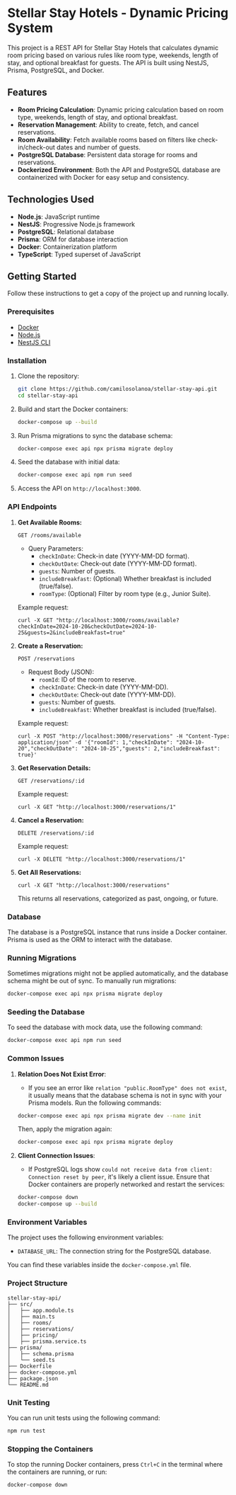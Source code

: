 # Stellar Stay Hotels - Dynamic Pricing System

This project is a REST API for Stellar Stay Hotels that calculates dynamic room pricing based on various rules like room type, weekends, length of stay, and optional breakfast for guests. The API is built using NestJS, Prisma, PostgreSQL, and Docker.

## Features

- **Room Pricing Calculation**: Dynamic pricing calculation based on room type, weekends, length of stay, and optional breakfast.
- **Reservation Management**: Ability to create, fetch, and cancel reservations.
- **Room Availability**: Fetch available rooms based on filters like check-in/check-out dates and number of guests.
- **PostgreSQL Database**: Persistent data storage for rooms and reservations.
- **Dockerized Environment**: Both the API and PostgreSQL database are containerized with Docker for easy setup and consistency.

## Technologies Used

- **Node.js**: JavaScript runtime
- **NestJS**: Progressive Node.js framework
- **PostgreSQL**: Relational database
- **Prisma**: ORM for database interaction
- **Docker**: Containerization platform
- **TypeScript**: Typed superset of JavaScript

## Getting Started

Follow these instructions to get a copy of the project up and running locally.

### Prerequisites

- [Docker](https://www.docker.com/get-started)
- [Node.js](https://nodejs.org/en/download/)
- [NestJS CLI](https://docs.nestjs.com/cli/overview)

### Installation

1. Clone the repository:

   ```bash
   git clone https://github.com/camilosolanoa/stellar-stay-api.git
   cd stellar-stay-api
   ```

2. Build and start the Docker containers:

   ```bash
   docker-compose up --build
   ```

3. Run Prisma migrations to sync the database schema:

   ```bash
   docker-compose exec api npx prisma migrate deploy
   ```

4. Seed the database with initial data:

   ```bash
   docker-compose exec api npm run seed
   ```

5. Access the API on `http://localhost:3000`.

### API Endpoints

1. **Get Available Rooms:**

   ```
   GET /rooms/available
   ```

   - Query Parameters:
     - `checkInDate`: Check-in date (YYYY-MM-DD format).
     - `checkOutDate`: Check-out date (YYYY-MM-DD format).
     - `guests`: Number of guests.
     - `includeBreakfast`: (Optional) Whether breakfast is included (true/false).
     - `roomType`: (Optional) Filter by room type (e.g., Junior Suite).

   Example request:

   ```
   curl -X GET "http://localhost:3000/rooms/available?checkInDate=2024-10-20&checkOutDate=2024-10-25&guests=2&includeBreakfast=true"
   ```

2. **Create a Reservation:**

   ```
   POST /reservations
   ```

   - Request Body (JSON):
     - `roomId`: ID of the room to reserve.
     - `checkInDate`: Check-in date (YYYY-MM-DD).
     - `checkOutDate`: Check-out date (YYYY-MM-DD).
     - `guests`: Number of guests.
     - `includeBreakfast`: Whether breakfast is included (true/false).

   Example request:

   ```
   curl -X POST "http://localhost:3000/reservations" -H "Content-Type: application/json" -d '{"roomId": 1,"checkInDate": "2024-10-20","checkOutDate": "2024-10-25","guests": 2,"includeBreakfast": true}'
   ```

3. **Get Reservation Details:**

   ```
   GET /reservations/:id
   ```

   Example request:

   ```
   curl -X GET "http://localhost:3000/reservations/1"
   ```

4. **Cancel a Reservation:**

   ```
   DELETE /reservations/:id
   ```

   Example request:

   ```
   curl -X DELETE "http://localhost:3000/reservations/1"
   ```

5. **Get All Reservations:**

   ```
   curl -X GET "http://localhost:3000/reservations"
   ```

   This returns all reservations, categorized as past, ongoing, or future.

### Database

The database is a PostgreSQL instance that runs inside a Docker container. Prisma is used as the ORM to interact with the database.

### Running Migrations

Sometimes migrations might not be applied automatically, and the database schema might be out of sync. To manually run migrations:

```bash
docker-compose exec api npx prisma migrate deploy
```

### Seeding the Database

To seed the database with mock data, use the following command:

```bash
docker-compose exec api npm run seed
```

### Common Issues

1. **Relation Does Not Exist Error**:
   - If you see an error like `relation "public.RoomType" does not exist`, it usually means that the database schema is not in sync with your Prisma models. Run the following commands:
   
   ```bash
   docker-compose exec api npx prisma migrate dev --name init
   ```

   Then, apply the migration again:

   ```bash
   docker-compose exec api npx prisma migrate deploy
   ```

2. **Client Connection Issues**:
   - If PostgreSQL logs show `could not receive data from client: Connection reset by peer`, it's likely a client issue. Ensure that Docker containers are properly networked and restart the services:
   
   ```bash
   docker-compose down
   docker-compose up --build
   ```

### Environment Variables

The project uses the following environment variables:

- `DATABASE_URL`: The connection string for the PostgreSQL database.

You can find these variables inside the `docker-compose.yml` file.

### Project Structure

```
stellar-stay-api/
├── src/
│   ├── app.module.ts
│   ├── main.ts
│   ├── rooms/
│   ├── reservations/
│   ├── pricing/
│   ├── prisma.service.ts
├── prisma/
│   ├── schema.prisma
│   └── seed.ts
├── Dockerfile
├── docker-compose.yml
├── package.json
└── README.md
```

### Unit Testing

You can run unit tests using the following command:

```bash
npm run test
```

### Stopping the Containers

To stop the running Docker containers, press `Ctrl+C` in the terminal where the containers are running, or run:

```bash
docker-compose down
```




